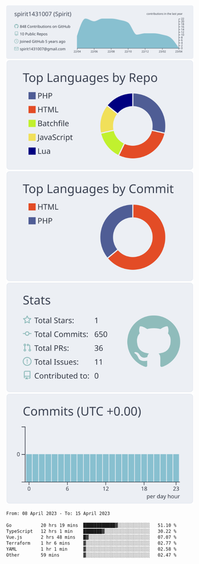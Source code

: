 [![](https://raw.githubusercontent.com/spirit1431007/spirit1431007/master/profile-summary-card-output/nord_bright/0-profile-details.svg)](https://git.io/spiritx)
[![](https://raw.githubusercontent.com/spirit1431007/spirit1431007/master/profile-summary-card-output/nord_bright/1-repos-per-language.svg)](https://git.io/spiritx) [![](https://raw.githubusercontent.com/spirit1431007/spirit1431007/master/profile-summary-card-output/nord_bright/2-most-commit-language.svg)](https://git.io/spiritx)
[![](https://raw.githubusercontent.com/spirit1431007/spirit1431007/master/profile-summary-card-output/nord_bright/3-stats.svg)](https://git.io/spiritx) [![](https://raw.githubusercontent.com/spirit1431007/spirit1431007/master/profile-summary-card-output/nord_bright/4-productive-time.svg)](https://git.io/spiritx)

<!--START_SECTION:waka-->

```text
From: 08 April 2023 - To: 15 April 2023

Go           20 hrs 19 mins  ████████████▓░░░░░░░░░░░░   51.10 %
TypeScript   12 hrs 1 min    ███████▓░░░░░░░░░░░░░░░░░   30.22 %
Vue.js       2 hrs 48 mins   █▓░░░░░░░░░░░░░░░░░░░░░░░   07.07 %
Terraform    1 hr 6 mins     ▓░░░░░░░░░░░░░░░░░░░░░░░░   02.77 %
YAML         1 hr 1 min      ▓░░░░░░░░░░░░░░░░░░░░░░░░   02.58 %
Other        59 mins         ▓░░░░░░░░░░░░░░░░░░░░░░░░   02.47 %
```

<!--END_SECTION:waka-->
